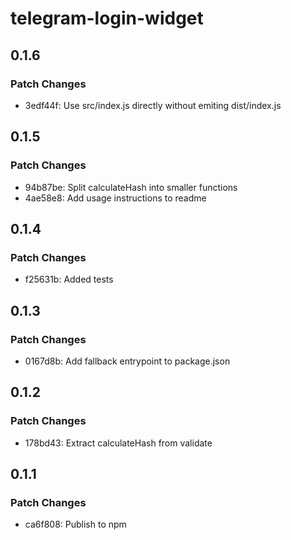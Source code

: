 # telegram-login-widget

## 0.1.6

### Patch Changes

- 3edf44f: Use src/index.js directly without emiting dist/index.js

## 0.1.5

### Patch Changes

- 94b87be: Split calculateHash into smaller functions
- 4ae58e8: Add usage instructions to readme

## 0.1.4

### Patch Changes

- f25631b: Added tests

## 0.1.3

### Patch Changes

- 0167d8b: Add fallback entrypoint to package.json

## 0.1.2

### Patch Changes

- 178bd43: Extract calculateHash from validate

## 0.1.1

### Patch Changes

- ca6f808: Publish to npm
